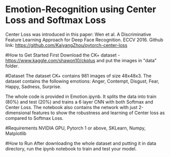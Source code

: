 # Emotion-Recognition using Center Loss and Softmax Loss

Center Loss was introduced in this paper: Wen et al. A Discriminative Feature Learning Approach for Deep Face Recognition. ECCV 2016.
Github link: https://github.com/KaiyangZhou/pytorch-center-loss

#How to Get Started
First Download the CK+ dataset - https://www.kaggle.com/shawon10/ckplus
and put the images in "data" folder.

#Dataset
The dataset CK+ contains 981 images of size 48x48x3. The dataset contains the following emotions: Anger, Contempt, Disgust, Fear, Happy, Sadness, Surprise. 

The whole code is provided in Emotion.ipynb. It splits the data into train (80%) and test (20%) and trains a 6 layer CNN with both Softmax and Center Loss. The notebook also contains the network with just 2-dimensional features to show the robustness and learning of Center loss as compared to Softmax Loss.

#Requirements
NVIDIA GPU,
Pytorch 1 or above,
SKLearn, Numpy, Matplotlib

#How to Run
After downloading the whole dataset and putting it in data directory, run the ipynb notebook to train and test your model.
